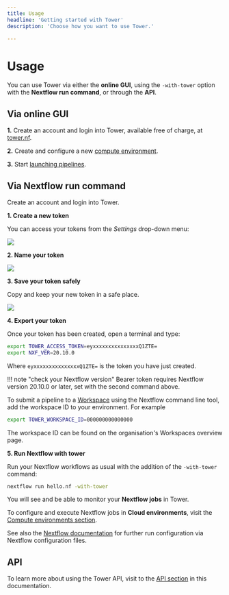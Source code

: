 ```yaml
---
title: Usage
headline: 'Getting started with Tower'
description: 'Choose how you want to use Tower.'

---
```


# Usage

You can use Tower via either the **online GUI**, using the `-with-tower` option with the **Nextflow run command**, or through the **API**.


## Via online GUI

**1.** Create an account and login into Tower, available free of charge, at [tower.nf](https://tower.nf).

**2.** Create and configure a new [compute environment](/compute-envs/overview/).

**3.** Start [launching pipelines](/launch/launchpad/).

## Via Nextflow run command

Create an account and login into Tower.

**1. Create a new token**

  You can access your tokens from the *Settings* drop-down menu:

![](_images/usage_create_token.png)


**2. Name your token**

![](_images/usage_name_token.png)


**3. Save your token safely**

  Copy and keep your new token in a safe place.

![](_images/usage_token.png)


**4. Export your token**

Once your token has been created, open a terminal and type:

```bash
export TOWER_ACCESS_TOKEN=eyxxxxxxxxxxxxxxxQ1ZTE=
export NXF_VER=20.10.0

```

Where `eyxxxxxxxxxxxxxxxQ1ZTE=` is the token you have just created.

!!! note "check your Nextflow version"
    Bearer token requires Nextflow version 20.10.0 or later, set with the second command above.

To submit a pipeline to a [Workspace](/getting-started/workspace) using the Nextflow command line tool, add the workspace ID to your environment. For example

```bash
export TOWER_WORKSPACE_ID=000000000000000
```

The workspace ID can be found on the organisation's Workspaces overview page.

**5. Run Nextflow with tower**

Run your Nextflow workflows as usual with the addition of the `-with-tower` command:

```bash
nextflow run hello.nf -with-tower

```

You will see and be able to monitor your **Nextflow jobs** in Tower.

To configure and execute Nextflow jobs in **Cloud environments**, visit the [Compute environments section](/compute-envs/overview/).

See also the [Nextflow documentation](https://www.nextflow.io/docs/latest/config.html?highlight=tower#scope-tower) for further run configuration via Nextflow configuration files.

## API

To learn more about using the Tower API, visit to the [API section](/api/overview/) in this documentation.
